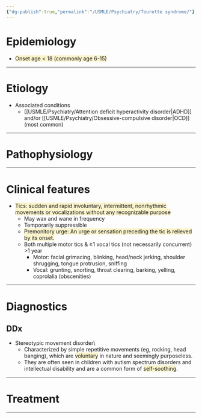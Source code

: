 ```yaml
---
{"dg-publish":true,"permalink":"/USMLE/Psychiatry/Tourette syndrome/"}
---
```


# Epidemiology
- <span style="background:rgba(240, 200, 0, 0.2)">Onset age &lt; 18 (commonly age 6-15)</span>

---
# Etiology
- Associated conditions
	- [[USMLE/Psychiatry/Attention deficit hyperactivity disorder\|ADHD]] and/or [[USMLE/Psychiatry/Obsessive-compulsive disorder\|OCD]] (most common)

---
# Pathophysiology


---
# Clinical features
- <span style="background:rgba(240, 200, 0, 0.2)">Tics: sudden and rapid involuntary, intermittent, nonrhythmic movements or vocalizations without any recognizable purpose</span>
	- May wax and wane in frequency
	- Temporarily suppressible
	- <span style="background:rgba(240, 200, 0, 0.2)">Premonitory urge: An urge or sensation preceding the tic is relieved by its onset.</span>
	- Both multiple motor tics & ≥1 vocal tics (not necessarily concurrent) >1 year 
		- Motor: facial grimacing, blinking, head/neck jerking, shoulder shrugging, tongue protrusion, sniffing 
		- Vocal: grunting, snorting, throat clearing, barking, yelling, coprolalia (obscenities)



---
# Diagnostics
## DDx
- Stereotypic movement disorder\
	- Characterized by simple repetitive movements (eg, rocking, head banging), which are <span style="background:rgba(240, 200, 0, 0.2)">voluntary</span> in nature and seemingly purposeless.
	- They are often seen in children with autism spectrum disorders and intellectual disability and are a common form of <span style="background:rgba(240, 200, 0, 0.2)">self-soothing</span>.

---
# Treatment


---
